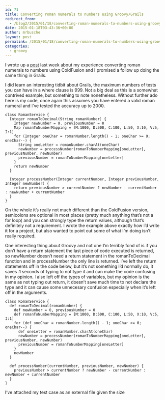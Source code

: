```yaml
---
id: 71
title: Converting roman numerals to numbers using Groovy/Grails
redirect_from:
  - /blog2/2015/01/18/converting-roman-numerals-to-numbers-using-groovygrails/
date: 2015-01-18T03:43:36+00:00
author: mrbusche
layout: post
permalink: /2015/01/18/converting-roman-numerals-to-numbers-using-groovygrails/
categories:
  - groovy
---
```


I wrote up a [post](http://matthewbusche.com/blog/index.cfm/2015/1/10/Converting-roman-numerals-to-numbers-using-ColdFusion) last week about my experience converting roman numerals to numbers using ColdFusion and I promised a follow up doing the same thing in Grails.

I did learn an interesting tidbit about Grails, the maximum numbers of tests you can have in a where clause is 999. Not a big deal as this is a somewhat contrived example, but something to note nonetheless. Without further ado here is my code, once again this assumes you have entered a valid roman numeral and I&#8217;ve tested the accuracy up to 2000.

    class RomanService {
      Integer romanToDecimal(String romanNumber) {
        Integer newNumber = 0, previousNumber = 0
        Map romanToNumberMapping = [M:1000, D:500, C:100, L:50, X:10, V:5, I:1]
        for (Integer oneChar = romanNumber.length() - 1; oneChar >= 0; oneChar--) {
          String oneLetter = romanNumber.charAt(oneChar)
          newNumber = processNumber(romanToNumberMapping[oneLetter], previousNumber, newNumber)
          previousNumber = romanToNumberMapping[oneLetter]
        }
        return newNumber
      }

      Integer processNumber(Integer currentNumber, Integer previousNumber, Integer newNumber) {
        return previousNumber > currentNumber ? newNumber - currentNumber : newNumber + currentNumber
      }
    }

On the whole it&#8217;s really not much different than the ColdFusion version, semicolons are optional in most places (pretty much anything that&#8217;s not a for loop) and you can strongly type the return values, although that&#8217;s definitely not a requirement. I wrote the example above exactly how I&#8217;d write it for a project, but also wanted to point out some of what I&#8217;m doing isn&#8217;t really required.

One interesting thing about Groovy and not one I&#8217;m terribly fond of is if you don&#8217;t have a return statement the last piece of code executed is returned, so newNumber doesn&#8217;t need a return statement in the romanToDecimal function and in processNumber the only line is returned. I&#8217;ve left the return statements off in the code below, but it&#8217;s not something I&#8217;d normally do, it saves .1 seconds of typing to not type it and can make the code confusing in my opinion. I also left off the types of variables, but my opinion is the same as not typing out return, it doesn&#8217;t save much time to not declare the type and it can cause some unnecesary confusion especially when it&#8217;s left off in the arguments.

    class RomanService {
      def romanToDecimal(romanNumber) {
        def newNumber = 0, previousNumber = 0
        def romanToNumberMapping = [M:1000, D:500, C:100, L:50, X:10, V:5, I:1]
        for (def oneChar = romanNumber.length() - 1; oneChar >= 0; oneChar--) {
          def oneLetter = romanNumber.charAt(oneChar)
          newNumber = processNumber(romanToNumberMapping[oneLetter], previousNumber, newNumber)
          previousNumber = romanToNumberMapping[oneLetter]
        }
        newNumber
      }

      def processNumber(currentNumber, previousNumber, newNumber) {
        previousNumber > currentNumber ? newNumber - currentNumber : newNumber + currentNumber
      }
    }

I&#8217;ve attached my test case as an external file given the size
